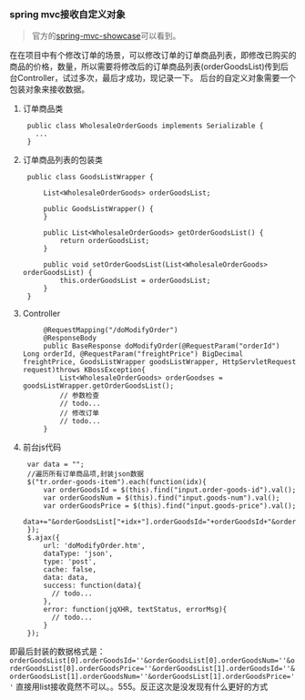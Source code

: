 ### spring mvc接收自定义对象
>官方的[spring-mvc-showcase](https://github.com/spring-projects/spring-mvc-showcase/blob/master/src%2Ftest%2Fjava%2Forg%2Fspringframework%2Fsamples%2Fmvc%2Fconvert%2FConvertControllerTests.java)可以看到。

在在项目中有个修改订单的场景，可以修改订单的订单商品列表，即修改已购买的商品的价格，数量，所以需要将修改后的订单商品列表(orderGoodsList)传到后台Controller，试过多次，最后才成功，现记录一下。
后台的自定义对象需要一个包装对象来接收数据。
1. 订单商品类

        public class WholesaleOrderGoods implements Serializable {
          ...
        }
2. 订单商品列表的包装类

        public class GoodsListWrapper {

            List<WholesaleOrderGoods> orderGoodsList;

            public GoodsListWrapper() {
            }

            public List<WholesaleOrderGoods> getOrderGoodsList() {
                return orderGoodsList;
            }

            public void setOrderGoodsList(List<WholesaleOrderGoods> orderGoodsList) {
                this.orderGoodsList = orderGoodsList;
            }
        }
3. Controller

            @RequestMapping("/doModifyOrder")
            @ResponseBody
            public BaseResponse doModifyOrder(@RequestParam("orderId") Long orderId, @RequestParam("freightPrice") BigDecimal freightPrice, GoodsListWrapper goodsListWrapper, HttpServletRequest request)throws KBossException{
                List<WholesaleOrderGoods> orderGoodses = goodsListWrapper.getOrderGoodsList();
                // 参数检查
                // todo...
                // 修改订单
                // todo...
            }
4. 前台js代码

        var data = "";
        //遍历所有订单商品项,封装json数据
        $("tr.order-goods-item").each(function(idx){
            var orderGoodsId = $(this).find("input.order-goods-id").val();
            var orderGoodsNum = $(this).find("input.goods-num").val();
            var orderGoodsPrice = $(this).find("input.goods-price").val();
            data+="&orderGoodsList["+idx+"].orderGoodsId="+orderGoodsId+"&orderGoodsList["+idx+"].goodsNum="+orderGoodsNum+"&orderGoodsList["+idx+"].wholesalePrice="+orderGoodsPrice;
        });
        $.ajax({
            url: 'doModifyOrder.htm',
            dataType: 'json',
            type: 'post',
            cache: false,
            data: data,
            success: function(data){
              // todo...
            },
            error: function(jqXHR, textStatus, errorMsg){
              // todo...
            }
        });
即最后封装的数据格式是：`orderGoodsList[0].orderGoodsId=''&orderGoodsList[0].orderGoodsNum=''&orderGoodsList[0].orderGoodsPrice=''&orderGoodsList[1].orderGoodsId=''&orderGoodsList[1].orderGoodsNum=''&orderGoodsList[1].orderGoodsPrice=''`
直接用list接收竟然不可以。。555。反正这次是没发现有什么更好的方式
